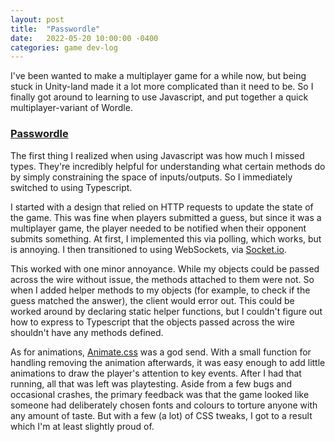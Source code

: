 ```yaml
---
layout: post
title:  "Passwordle"
date:   2022-05-20 10:00:00 -0400
categories: game dev-log
---
```


I've been wanted to make a multiplayer game for a while now, but being stuck in Unity-land made it a lot more complicated than it need to be. So I finally got around to learning to use Javascript, and put together a quick multiplayer-variant of Wordle.

### [Passwordle](http://passwordle.magikarpierz.com/)

The first thing I realized when using Javascript was how much I missed types. They're incredibly helpful for understanding what certain methods do by simply constraining the space of inputs/outputs. So I immediately switched to using Typescript.

I started with a design that relied on HTTP requests to update the state of the game. This was fine when players submitted a guess, but since it was a multiplayer game, the player needed to be notified when their opponent submits something. At first, I implemented this via polling, which works, but is annoying. I then transitioned to using WebSockets, via [Socket.io](https://socket.io/).

This worked with one minor annoyance. While my objects could be passed across the wire without issue, the methods attached to them were not. So when I added helper methods to my objects (for example, to check if the guess matched the answer), the client would error out. This could be worked around by declaring static helper functions, but I couldn't figure out how to express to Typescript that the objects passed across the wire shouldn't have any methods defined.

As for animations, [Animate.css](https://animate.style/) was a god send. With a small function for handling removing the animation afterwards, it was easy enough to add little animations to draw the player's attention to key events. After I had that running, all that was left was playtesting. Aside from a few bugs and occasional crashes, the primary feedback was that the game looked like someone had deliberately chosen fonts and colours to torture anyone with any amount of taste. But with a few (a lot) of CSS tweaks, I got to a result which I'm at least slightly proud of.

[jekyll-docs]: https://jekyllrb.com/docs/home
[jekyll-gh]:   https://github.com/jekyll/jekyll
[jekyll-talk]: https://talk.jekyllrb.com/Wordle 